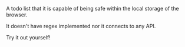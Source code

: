 A todo list that it is capable of being safe within the local storage of the browser.

It doesn't have regex implemented nor it connects to any API.

Try it out yourself!
